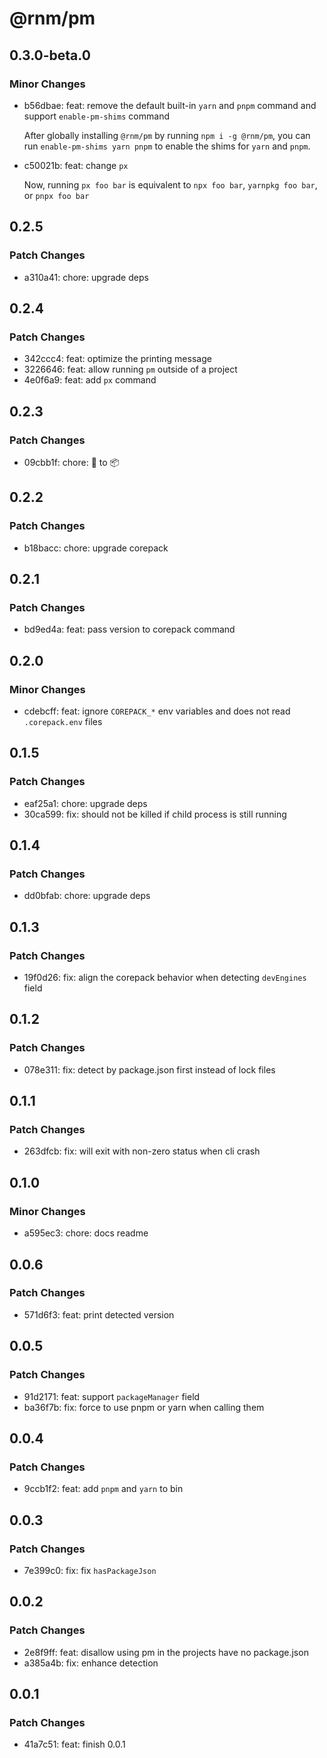 # @rnm/pm

## 0.3.0-beta.0

### Minor Changes

- b56dbae: feat: remove the default built-in `yarn` and `pnpm` command and support `enable-pm-shims` command

  After globally installing `@rnm/pm` by running `npm i -g @rnm/pm`, you can run `enable-pm-shims yarn pnpm` to enable the shims for `yarn` and `pnpm`.

- c50021b: feat: change `px`

  Now, running `px foo bar` is equivalent to `npx foo bar`, `yarnpkg foo bar`, or `pnpx foo bar`

## 0.2.5

### Patch Changes

- a310a41: chore: upgrade deps

## 0.2.4

### Patch Changes

- 342ccc4: feat: optimize the printing message
- 3226646: feat: allow running `pm` outside of a project
- 4e0f6a9: feat: add `px` command

## 0.2.3

### Patch Changes

- 09cbb1f: chore: 💼 to 📦

## 0.2.2

### Patch Changes

- b18bacc: chore: upgrade corepack

## 0.2.1

### Patch Changes

- bd9ed4a: feat: pass version to corepack command

## 0.2.0

### Minor Changes

- cdebcff: feat: ignore `COREPACK_*` env variables and does not read `.corepack.env` files

## 0.1.5

### Patch Changes

- eaf25a1: chore: upgrade deps
- 30ca599: fix: should not be killed if child process is still running

## 0.1.4

### Patch Changes

- dd0bfab: chore: upgrade deps

## 0.1.3

### Patch Changes

- 19f0d26: fix: align the corepack behavior when detecting `devEngines` field

## 0.1.2

### Patch Changes

- 078e311: fix: detect by package.json first instead of lock files

## 0.1.1

### Patch Changes

- 263dfcb: fix: will exit with non-zero status when cli crash

## 0.1.0

### Minor Changes

- a595ec3: chore: docs readme

## 0.0.6

### Patch Changes

- 571d6f3: feat: print detected version

## 0.0.5

### Patch Changes

- 91d2171: feat: support `packageManager` field
- ba36f7b: fix: force to use pnpm or yarn when calling them

## 0.0.4

### Patch Changes

- 9ccb1f2: feat: add `pnpm` and `yarn` to bin

## 0.0.3

### Patch Changes

- 7e399c0: fix: fix `hasPackageJson`

## 0.0.2

### Patch Changes

- 2e8f9ff: feat: disallow using pm in the projects have no package.json
- a385a4b: fix: enhance detection

## 0.0.1

### Patch Changes

- 41a7c51: feat: finish 0.0.1
